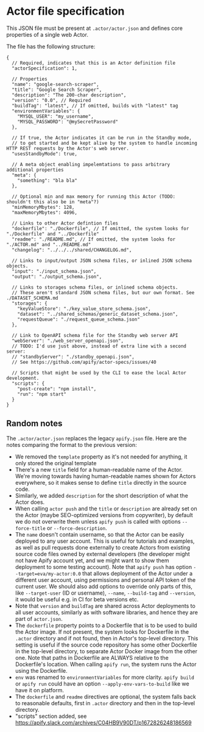 # Actor file specification

This JSON file must be present at `.actor/actor.json` and defines core properties of a single web Actor.

The file has the following structure:

```jsonc
{
  // Required, indicates that this is an Actor definition file
  "actorSpecification": 1,
  
  // Properties
  "name": "google-search-scraper",
  "title": "Google Search Scraper",
  "description": "The 200-char description",
  "version": "0.0", // Required
  "buildTag": "latest", // If omitted, builds with "latest" tag
  "environmentVariables": {
    "MYSQL_USER": "my_username",
    "MYSQL_PASSWORD": "@mySecretPassword"
  },
  
  // If true, the Actor indicates it can be run in the Standby mode,
  // to get started and be kept alive by the system to handle incoming HTTP REST requests by the Actor's web server.
  "usesStandbyMode": true,
 
  // A meta object enabling impelemtations to pass arbitrary additional properties
  "meta": {
    "something": "bla bla"
  },
  
  // Optional min and max memory for running this Actor (TODO: shouldn't this also be in "meta"?)
  "minMemoryMbytes": 128,
  "maxMemoryMbytes": 4096,
  
  // Links to other Actor defintion files
  "dockerfile": "./Dockerfile", // If omitted, the system looks for "./Dockerfile" and "../Dockerfile"
  "readme": "./README.md", // If omitted, the system looks for "./ACTOR.md" and "../README.md"
  "changelog": "../../../shared/CHANGELOG.md",
  
  // Links to input/output JSON schema files, or inlined JSON schema objects.
  "input": "./input_schema.json",
  "output": "./output_schema.json",
  
  // Links to storages schema files, or inlined schema objects.
  // These aren't standard JSON schema files, but our own format. See ./DATASET_SCHEMA.md
  "storages": {
    "keyValueStore": "./key_value_store_schema.json",
    "dataset": "../shared_schemas/generic_dataset_schema.json",
    "requestQueue": "./request_queue_schema.json"
  },
   
  // Link to OpenAPI schema file for the Standby web server API
  "webServer": "./web_server_openapi.json",
  // TODO: I'd use just above, instead of extra line with a second server:
  // "standbyServer": "./standby_openapi.json",
  // See https://github.com/apify/actor-specs/issues/40

  // Scripts that might be used by the CLI to ease the local Actor development.
  "scripts": {
    "post-create": "npm install",
    "run": "npm start"
  }
}
```

## Random notes

The `.actor/actor.json` replaces the legacy `apify.json` file.
Here are the notes comparing the format to the previous version:

- We removed the `template` property as it's not needed for anything, it only stored the original template
- There's a new `title` field for a human-readable name of the Actor.
  We're moving towards having human-readable names shown for Actors everywhere,
  so it makes sense to define `title` directly in the source code.
- Similarly, we added `description` for the short description of what the Actor does.
- When calling `actor push` and the `title` or `description` are already set
  on the Actor (maybe SEO-optimized versions from copywriter),
  by default we do not overwrite them
  unless `apify push` is called with options `--force-title` or `--force-description`.
- The `name` doesn't contain username, so that the Actor can be easily deployed
  to any user account. This is useful for tutorials and examples, as well as
  pull requests done externally to create Actors from existing source code files
  owned by external developers
  (the developer might not have Apify account yet, and we might want to show them deployment
  to some testing account).
  Note that `apify push` has option `--target=eva/my-actor:0.0` that allows
  deployment of the Actor under a different user account, using permissions
  and personal API token of the current user.
  We should also add options to override only parts of this, 
  like `--target-user` (ID or username), `--name`, `--build-tag` and `--version`,
  it would be useful e.g. in CI for beta versions etc.
- Note that `version` and `buildTag` are shared across Actor deployments to
  all user accounts, similarly as with software libraries,
  and hence they are part of `actor.json`.
- The `dockerfile` property points to a Dockerfile that is to be used to build the
  Actor image. If not present, the system looks for Dockerfile in the `.actor` directory
  and if not found, then in Actor's top-level
  directory. This setting is useful if the source code repository has some
  other Dockerfile in the top-level directory, to separate Actor Docker image from the
  other one. Note that paths in Dockerfile are ALWAYS relative to the Dockerfile's location.
  When calling `apify run`, the system runs the Actor using the Dockerfile.
- `env` was renamed to `environmentVariables` for more clarity. `apify build` or `apify run`
  could have an option `--apply-env-vars-to-build` like we have it on platform.
- The `dockerfile` and `readme` directives are optional, the system falls back to reasonable
  defaults, first in `.actor` directory and then in the top-level directory.
- "scripts" section added, see https://apify.slack.com/archives/C04HB9V90DT/p1672826248186569
